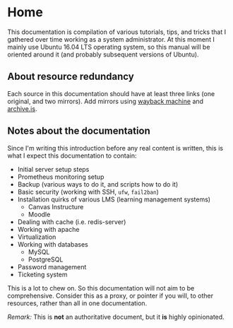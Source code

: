 # Home

This documentation is compilation of various tutorials, tips, and tricks that I gathered over time working as a system administrator. At this moment I mainly use Ubuntu 16.04 LTS operating system, so this manual will be oriented around it (and probably subsequent versions of Ubuntu).

## About resource redundancy

Each source in this documentation should have at least three links (one original, and two mirrors). Add mirrors using [wayback machine](https://web.archive.org/) and [archive.is](http://archive.is/).

## Notes about the documentation

Since I'm writing this introduction before any real content is written, this is what I expect this documentation to contain:

* Initial server setup steps
* Prometheus monitoring setup
* Backup (various ways to do it, and scripts how to do it)
* Basic security (working with SSH, `ufw`, `fail2ban`)
* Installation quirks of various LMS (learning management systems)
    * Canvas Instructure
    * Moodle
* Dealing with cache (i.e. redis-server)
* Working with apache
* Virtualization
* Working with databases
    * MySQL
    * PostgreSQL
* Password management
* Ticketing system

This is a lot to chew on. So this documentation will not aim to be comprehensive. Consider this as a proxy, or pointer if you will, to other resources, rather than all in one documentation.

_Remark:_ This is **not** an authoritative document, but it **is** highly opinionated.
